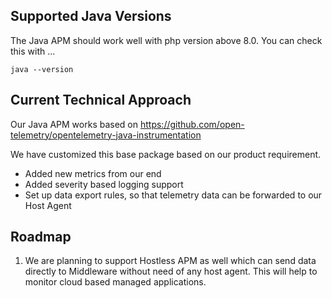 ## Supported Java Versions

The Java APM should work well with php version above 8.0.
You can check this with ...
```
java --version
```

## Current Technical Approach

Our Java APM  works based on https://github.com/open-telemetry/opentelemetry-java-instrumentation

We have customized this base package based on our product requirement. 
* Added new metrics from our end
* Added severity based logging support
* Set up data export rules, so that telemetry data can be forwarded to our Host Agent

## Roadmap

1. We are planning to support Hostless APM as well which can send data directly to Middleware without need of any host agent. 
This will help to monitor cloud based managed applications.